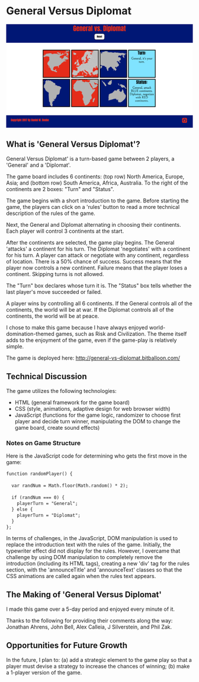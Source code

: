 # General Versus Diplomat

<img src="images/intro-screen-shot.png">

## What is 'General Versus Diplomat'?

General Versus Diplomat' is a turn-based game between 2 players, a 'General' and a 'Diplomat'. 

The game board includes 6 continents: (top row) North America, Europe, Asia; and (bottom row)  South America, Africa, Australia. To the right of the continents are 2 boxes: "Turn" and "Status".

The game begins with a short introduction to the game. Before starting the game, the players can click on a 'rules' button to read a more technical description of the rules of the game.

Next, the General and Diplomat alternating in choosing their continents. Each player will control 3 continents at the start.

After the continents are selected, the game play begins. The General 'attacks' a continent for his turn. The Diplomat 'negotiates' with a continent for his turn. A player can attack or negotiate with any continent, regardless of location. There is a 50% chance of success. Success means that the player now controls a new continent. Failure means that the player loses a continent. Skipping turns is not allowed. 

The "Turn" box declares whose turn it is. The "Status" box tells whether the last player's move succeeded or failed.

A player wins by controlling all 6 continents. If the General controls all of the continents, the world will be at war. If the Diplomat controls all of the continents, the world will be at peace.

I chose to make this game because I have always enjoyed world-domination-themed games, such as Risk and Civilization. The theme itself adds to the enjoyment of the game, even if the game-play is relatively simple.

The game is deployed here: http://general-vs-diplomat.bitballoon.com/

## Technical Discussion

The game utilizes the following technologies:
* HTML (general framework for the game board)
* CSS (style, animations, adaptive design for web browser width)
* JavaScript (functions for the game logic, randomizer to choose first player and decide turn winner, manipulating the DOM to change the game board, create sound effects)

### Notes on Game Structure

Here is the JavaScript code for determining who gets the first move in the game:

    function randomPlayer() {

      var randNum = Math.floor(Math.random() * 2);

      if (randNum === 0) {
        playerTurn = "General";
      } else {
        playerTurn = "Diplomat";
      }
    };

In terms of challenges, in the JavaScript, DOM manipulation is used to replace the introduction text with the rules of the game. Initially, the typewriter effect did not display for the rules. However, I overcame that challenge by using DOM manipulation to completely remove the introduction (including its HTML tags), creating a new 'div' tag for the rules section, with the 'announceTitle' and 'announceText' classes so that the CSS animations are called again when the rules text appears.

## The Making of 'General Versus Diplomat'

I made this game over a 5-day period and enjoyed every minute of it.

Thanks to the following for providing their comments along the way: Jonathan Ahrens, John Bell, Alex Calleia, J Silverstein, and Phil Zak.

## Opportunities for Future Growth

In the future, I plan to: (a) add a strategic element to the game play so that a player must devise a strategy to increase the chances of winning; (b) make a 1-player version of the game.
